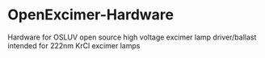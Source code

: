 # OpenExcimer-Hardware
Hardware for OSLUV open source high voltage excimer lamp driver/ballast intended for 222nm KrCl excimer lamps 
